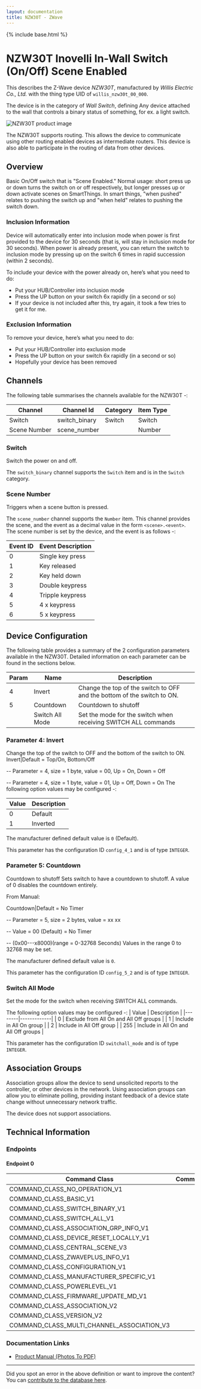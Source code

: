 ```yaml
---
layout: documentation
title: NZW30T - ZWave
---
```


{% include base.html %}

# NZW30T Inovelli In-Wall Switch (On/Off) Scene Enabled
This describes the Z-Wave device *NZW30T*, manufactured by *Willis Electric Co., Ltd.* with the thing type UID of ```willis_nzw30t_00_000```.

The device is in the category of *Wall Switch*, defining Any device attached to the wall that controls a binary status of something, for ex. a light switch.

![NZW30T product image](https://www.cd-jackson.com/zwave_device_uploads/785/785_default.jpg)


The NZW30T supports routing. This allows the device to communicate using other routing enabled devices as intermediate routers.  This device is also able to participate in the routing of data from other devices.

## Overview

Basic On/Off switch that is "Scene Enabled." Normal usage: short press up or down turns the switch on or off respectively, but longer presses up or down activate scenes on SmartThings. In smart things, "when pushed" relates to pushing the switch up and "when held" relates to pushing the switch down.

### Inclusion Information

Device will automatically enter into inclusion mode when power is first provided to the device for 30 seconds (that is, will stay in inclusion mode for 30 seconds). When power is already present, you can return the switch to inclusion mode by pressing up on the switch 6 times in rapid succession (within 2 seconds).

To include your device with the power already on, here’s what you need to do:

  * Put your HUB/Controller into inclusion mode
  * Press the UP button on your switch 6x rapidly (in a second or so)
  * If your device is not included after this, try again, it took a few tries to get it for me.

### Exclusion Information

To remove your device, here’s what you need to do:

  * Put your HUB/Controller into exclusion mode
  * Press the UP button on your switch 6x rapidly (in a second or so)
  * Hopefully your device has been removed

## Channels

The following table summarises the channels available for the NZW30T -:

| Channel | Channel Id | Category | Item Type |
|---------|------------|----------|-----------|
| Switch | switch_binary | Switch | Switch | 
| Scene Number | scene_number |  | Number | 

### Switch

Switch the power on and off.

The ```switch_binary``` channel supports the ```Switch``` item and is in the ```Switch``` category.

### Scene Number

Triggers when a scene button is pressed.

The ```scene_number``` channel supports the ```Number``` item.
This channel provides the scene, and the event as a decimal value in the form ```<scene>.<event>```. The scene number is set by the device, and the event is as follows -:

| Event ID | Event Description  |
|----------|--------------------|
| 0        | Single key press   |
| 1        | Key released       |
| 2        | Key held down      |
| 3        | Double keypress    |
| 4        | Tripple keypress   |
| 5        | 4 x keypress       |
| 6        | 5 x keypress       |



## Device Configuration

The following table provides a summary of the 2 configuration parameters available in the NZW30T.
Detailed information on each parameter can be found in the sections below.

| Param | Name  | Description |
|-------|-------|-------------|
| 4 | Invert | Change the top of the switch to OFF and the bottom of the switch to ON. |
| 5 | Countdown | Countdown to shutoff |
|  | Switch All Mode | Set the mode for the switch when receiving SWITCH ALL commands |

### Parameter 4: Invert

Change the top of the switch to OFF and the bottom of the switch to ON.
Invert|Default = Top/On, Bottom/Off

-- Parameter = 4, size = 1 byte, value = 00, Up = On, Down = Off

-- Parameter = 4, size = 1 byte, value = 01, Up = Off, Down = On
The following option values may be configured -:

| Value  | Description |
|--------|-------------|
| 0 | Default |
| 1 | Inverted |

The manufacturer defined default value is ```0``` (Default).

This parameter has the configuration ID ```config_4_1``` and is of type ```INTEGER```.


### Parameter 5: Countdown

Countdown to shutoff
Sets switch to have a countdown to shutoff. A value of 0 disables the countdown entirely.

From Manual:

Countdown|Default = No Timer

-- Parameter = 5, size = 2 bytes, value = xx xx

-- Value = 00 (Default) = No Timer

-- (0x00\---x8000)(range = 0-32768 Seconds)
Values in the range 0 to 32768 may be set.

The manufacturer defined default value is ```0```.

This parameter has the configuration ID ```config_5_2``` and is of type ```INTEGER```.

### Switch All Mode

Set the mode for the switch when receiving SWITCH ALL commands.

The following option values may be configured -:
| Value  | Description |
|--------|-------------|
| 0 | Exclude from All On and All Off groups |
| 1 | Include in All On group |
| 2 | Include in All Off group |
| 255 | Include in All On and All Off groups |

This parameter has the configuration ID ```switchall_mode``` and is of type ```INTEGER```.


## Association Groups

Association groups allow the device to send unsolicited reports to the controller, or other devices in the network. Using association groups can allow you to eliminate polling, providing instant feedback of a device state change without unnecessary network traffic.

The device does not support associations.
## Technical Information

### Endpoints

#### Endpoint 0

| Command Class | Comment |
|---------------|---------|
| COMMAND_CLASS_NO_OPERATION_V1| |
| COMMAND_CLASS_BASIC_V1| |
| COMMAND_CLASS_SWITCH_BINARY_V1| |
| COMMAND_CLASS_SWITCH_ALL_V1| |
| COMMAND_CLASS_ASSOCIATION_GRP_INFO_V1| |
| COMMAND_CLASS_DEVICE_RESET_LOCALLY_V1| |
| COMMAND_CLASS_CENTRAL_SCENE_V3| |
| COMMAND_CLASS_ZWAVEPLUS_INFO_V1| |
| COMMAND_CLASS_CONFIGURATION_V1| |
| COMMAND_CLASS_MANUFACTURER_SPECIFIC_V1| |
| COMMAND_CLASS_POWERLEVEL_V1| |
| COMMAND_CLASS_FIRMWARE_UPDATE_MD_V1| |
| COMMAND_CLASS_ASSOCIATION_V2| |
| COMMAND_CLASS_VERSION_V2| |
| COMMAND_CLASS_MULTI_CHANNEL_ASSOCIATION_V3| |

### Documentation Links

* [Product Manual (Photos To PDF)](https://www.cd-jackson.com/zwave_device_uploads/785/Inovelli-NZW30T-1-.pdf)

---

Did you spot an error in the above definition or want to improve the content?
You can [contribute to the database here](http://www.cd-jackson.com/index.php/zwave/zwave-device-database/zwave-device-list/devicesummary/785).
